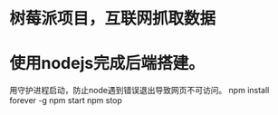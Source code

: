 # 树莓派项目，互联网抓取数据
# 使用nodejs完成后端搭建。

用守护进程启动，防止node遇到错误退出导致网页不可访问。
npm install forever -g
npm start
npm stop